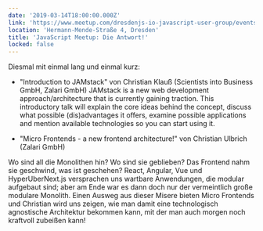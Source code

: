 ```yaml
---
date: '2019-03-14T18:00:00.000Z'
link: 'https://www.meetup.com/dresdenjs-io-javascript-user-group/events/257525917'
location: 'Hermann-Mende-Straße 4, Dresden'
title: 'JavaScript Meetup: Die Antwort!'
locked: false
---
```

Diesmal mit einmal lang und einmal kurz:
* "Introduction to JAMstack" von Christian Klauß (Scientists into Business GmbH, Zalari GmbH)
JAMstack is a new web development approach/architecture that is currently gaining traction. This introductory talk will explain the core ideas behind the concept, discuss what possible (dis)advantages it offers, examine possible applications and mention available technologies so you can start using it.

* "Micro Frontends - a new frontend architecture!" von Christian Ulbrich (Zalari GmbH)

Wo sind all die Monolithen hin? Wo sind sie geblieben? Das Frontend nahm sie geschwind, was ist geschehen? React, Angular, Vue und HyperUberNext.js versprachen uns wartbare Anwendungen, die modular aufgebaut sind; aber am Ende war es dann doch nur der vermeintlich große modulare Monolith. Einen Ausweg aus dieser Misere bieten Micro Frontends und Christian wird uns zeigen, wie man damit eine technologisch agnostische Architektur bekommen kann, mit der man auch morgen noch kraftvoll zubeißen kann!
